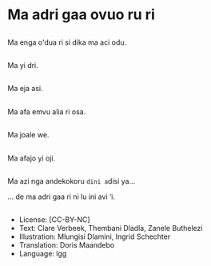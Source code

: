 # Ma adri gaa ovuo ru ri

##
Ma enga o'dua ri si dika ma aci odu.

##
Ma yi dri.

##
Ma eja asi.

##
Ma afa emvu alia ri osa.

##
Ma joale we.

##
Ma afajo yi oji.

##
Ma azi nga andekokoru `dini a`disi ya...

... de ma adri gaa ri ni lu ini avi ‘i.

##
* License: [CC-BY-NC]
* Text: Clare Verbeek, Thembani Dladla, Zanele Buthelezi
* Illustration: Mlungisi Dlamini, Ingrid Schechter
* Translation: Doris Maandebo
* Language: lgg
